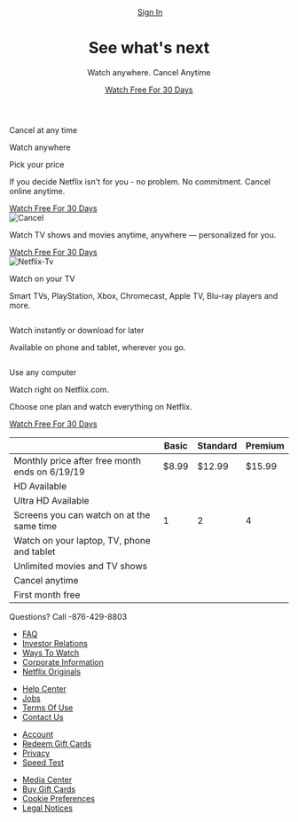 <html>
<head>
<meta charset="UTF-8">
<meta name="viewport" content ="width=device-width, initial-scale=1.0">
<script src="https://kit.fontawesome.com/f16558b854.js" crossorigin="anonymous"></script>
<link href="https://kit-free.fontawesome.com/releases/latest/css/free-v4-shims.min.css" media="all" rel="stylesheet">
<link href="https://kit-free.fontawesome.com/releases/latest/css/free-v4-font-face.min.css" media="all" rel="stylesheet">
<link href="https://kit-free.fontawesome.com/releases/latest/css/free.min.css" media="all" rel="stylesheet">
<link rel="stylesheet" href="css/styles.css">
<style type="text/css">
:root span[data-component-type="s-ads-metrics"], :root script[src^="http://free-shoutbox.net/app/webroot/shoutbox/sb.php?shoutbox="] + #freeshoutbox_content, :root input[onclick^="window.open('http://www.friendlyduck.com/"], :root input[onclick^="window.open('http://www.FriendlyDuck.com/"], :root iframe[src^="http://static.mozo.com.au/strips/"], :root iframe[name^="google_ads_iframe"], :root iframe[id^="google_ads_iframe"], :root div[role="navigation"] + c-wiz > div > .kxhcC, :root div[jscontroller="U835zd"] + c-wiz[jsrenderer="YnuqN"], :root div[itemtype="http://www.schema.org/WPAdBlock"], :root div[id^="zergnet-widget"], :root div[id^="yandex_ad"], :root div[id^="tms-ad-dfp-"], :root div[id^="q1-adset-"], :root div[id^="mainads"], :root div[id^="google_dfp_"], :root div[id^="google_ads_iframe_"], :root div[id^="dmRosAdWrapper"], :root div[id^="div_openx_ad_"], :root div[id^="div-gpt-ad"], :root div[id^="div-adtech-ad-"], :root div[id^="div-ads-"], :root div[id^="dfp-ad-"], :root div[id^="crt-"][style], :root div[id^="cns_ads_"], :root div[id^="block-views-topheader-ad-block-"], :root div[id^="advt-"], :root div[id^="adspot-"], :root div[itemtype="http://schema.org/WPAdBlock"], :root div[id^="ads300_600-widget"], :root div[id^="ads300_100-widget"], :root div[id^="ads250_250-widget"], :root div[id^="adrotate_widgets-"], :root div[id^="ad_script_"], :root div[id^="ad_rect_"], :root div[id^="ad_position_"], :root div[id^="ad_head_celtra_"], :root div[id^="ad_bigbox_"], :root div[id^="ad-position-"], :root div[id^="ad-div-"], :root div[data-role="sidebarAd"], :root div[data-mediatype="advertising"], :root div[data-id-advertdfpconf], :root div[data-flt-ve="sponsored_search_ads"], :root div[data-adunit-path], :root div[class^="proadszone-"], :root div[class^="pane-google-admanager-"], :root div[class^="largeRectangleAd_"], :root a[href^="http://www.123-reg.co.uk/affiliate2.cgi"], :root div[class^="index_adBeforeContent_"], :root a[href^="http://www.paddypower.com/?AFF_ID="], :root div[class^="block-openx-"], :root div[id^="lazyad-"], :root #rhs_block > ol > .rhsvw > .kp-blk > .xpdopen > ._OKe > ol > ._DJe > .luhb-div, :root div[class^="advertisement-desktop"], :root div[class^="SponsoredAds"], :root a[href^="http://bodelen.com/"], :root a[href*=".fwd28.com/"], :root div[class^="Display_displayAd"], :root a[href^="http://www.fbooksluts.com/"], :root a[href^="https://weedzy.co.uk/"][href*="&utm_"], :root div[class^="Directory__footerAds"], :root div[class^="BlockAdvert-"], :root div[class*="-storyBodyAd-"], :root div[class$="dealnews"] > .dealnews, :root aside[itemtype="https://schema.org/WPAdBlock"], :root a[href^="http://bestorican.com/"], :root aside[id^="tn_ads_widget-"], :root a[href*=".orange2258.com/"], :root aside[id^="adrotate_widgets-"], :root amp-ad-custom, :root a[target="_blank"][onmousedown="this.href^='http://paid.outbrain.com/network/redir?"], :root a[onmousedown^="this.href='http://staffpicks.outbrain.com/network/redir?"][target="_blank"] + .ob_source, :root a[href^="http://affiliates.score-affiliates.com/"], :root a[onmousedown^="this.href='http://paid.outbrain.com/network/redir?"][target="_blank"] + .ob_source, :root ad-desktop-sidebar, :root a[onclick*="//m.economictimes.com/etmack/click.htm"], :root a[href^="https://go.ad2up.com/"], :root a[href^="https://zononi.com/"], :root a[href^="https://www.what-sexdating.com/"], :root a[href^="https://www.travelzoo.com/oascampaignclick/"], :root a[href^="https://www.popads.net/users/"], :root a[href^="https://www.passeura.com/"], :root a[href^="https://www.oboom.com/ref/"], :root DFP-AD, :root a[href^="https://www.incredimail.com/?id"], :root a[href^="https://www.iclwy.xyz/"], :root a[href^="https://freeadult.games/"], :root a[href^="https://www.hotgirls4fuck.com/"], :root .mw > #rcnt > #center_col > #taw > #tvcap > .c, :root a[href^="https://www.googleadservices.com/pagead/aclk?"], :root a[href^="http://servicegetbook.net/"], :root a[href^="https://dediseedbox.com/clients/aff.php?"], :root a[href^="https://www.get-express-vpn.com/offer/"], :root a[href^="https://www.financeads.net/tc.php?"], :root a[href^="http://click.plista.com/pets"], :root a[href^="https://www.dsct1.com/"], :root a[href^="https://www.clicktraceclick.com/"], :root a[href^="https://www.camyou.com/?cam="][href*="&track="], :root a[href^="https://www.camsoda.com/enter.php?id="], :root a[href^="https://k2s.cc/pr/"], :root a[href^="https://www.brazzersnetwork.com/landing/"], :root a[href^="http://at.atwola.com/"], :root a[href^="https://www.bebi.com"], :root aside[id^="div-gpt-ad"], :root a[href^="https://www.awin1.com/cread.php?awinaffid="], :root a[href^="http://tezfiles.com/pr/"], :root a[href^="https://www.adultempire.com/"][href*="?partner_id="], :root a[href^="https://www.adskeeper.co.uk/"], :root a[href^="https://windscribe.com/promo/"], :root a[href^="https://watchmygirlfriend.tv/"], :root a[href^="https://vod09197d7.club/"], :root a[href^="https://uncensored3d.com/"], :root a[href^="https://trust.zone/go/r.php?RID="], :root a[href^="https://trklvs.com/"], :root a[href^="https://tracking.gitads.io/"], :root a[href^="http://www.socialsex.com/"], :root a[href^="https://track.ultravpn.com/"], :root a[href^="https://track.trkinator.com/"], :root div[class^="awpcp-random-ads"], :root a[href^="https://www.securegfm.com/"], :root a[href^="https://track.healthtrader.com/"], :root a[href^="https://track.afftck.com/"], :root a[href^="http://api.content.ad/"], :root a[href*=".adform.net/"], :root a[href^="https://tour.mrskin.com/"], :root a[href^="https://torguard.net/aff.php"] > img, :root a[href^="http://mo8mwxi1.com/"], :root a[href^="https://tc.tradetracker.net/"] > img, :root [href*=".etracking.pro"], :root a[href^="http://www.firstload.de/affiliate/"], :root a[href^="http://6kup12tgxx.com/"], :root a[href^="https://t.hrtye.com/"], :root a[href^="https://syndication.exoclick.com/splash.php?"], :root a[href^="https://servedbyadbutler.com/"], :root div[class^="Ad__bigBox"], :root a[href*="/adServe/banners?"], :root a[href^="https://secure.bstlnk.com/"], :root a[href*="delivery.trafficfabrik.com"], :root a[href^="http://bc.vc/?r="], :root a[href^="https://retiremely.com/"], :root a[href^="http://tc.tradetracker.net/"] > img, :root a[href^="https://redirect.ero-advertising.com/"], :root a[href^="https://pubads.g.doubleclick.net/"], :root div[class^="ad_position_"], :root a[href^="https://prf.hn/click/"][href*="/adref:"], :root a[href^="https://porngames.adult/?SID="], :root a[href^="https://offerforge.net/"], :root a[href^="https://www.nudeidols.com/cams/"], :root a[href^="http://www.uniblue.com/cm/"], :root a[href^="https://mk-cdn.net/"], :root a[href^="http://www.gamebookers.com/cgi-bin/intro.cgi?"], :root a[href^="https://mk-ads.com/"], :root a[href^="http://bcntrack.com/"], :root .gbfwa > div[class$="_item"], :root a[href^="https://www.im88trk.com/"], :root a[href^="http://track.adform.net/"], :root a[href^="https://medleyads.com/"], :root a[href^="https://mcdlks.com/"], :root a[href^="https://www.goldenfrog.com/vyprvpn?offer_id="][href*="&aff_id="], :root a[href^="https://landing.brazzersnetwork.com/"], :root a[href^="https://land.rk.com/landing/"], :root a[href^="https://juicyads.in/"], :root a[href^="https://jmp.awempire.com/"], :root .GPMV2XEDA2 > .GPMV2XEDP1 > .GPMV2XEDJBB, :root div[class^="backfill-taboola-home-slot-"], :root a[href^="https://incisivetrk.cvtr.io/click?"], :root div[class^="Ad__adContainer"], :root a[href^="https://ilovemyfreedoms.com/"][href*="?affiliate_id="], :root a[href^="http://wopertific.info/"], :root a[href^="https://iactrivago.ampxdirect.com/"], :root div[class^="hp-ad-rect-"], :root a[href^="https://go.trkclick2.com/"], :root a[href^="https://go.stripchat.com/"][href*="&campaignId="], :root a[href^="https://go.onclasrv.com/"], :root a[href^="https://go.hpyrdr.com/"], :root a[href^="http://trk.mdrtrck.com/"], :root a[href^="https://googleads.g.doubleclick.net/pcs/click"], :root a[href^="http://us.marketgid.com"], :root a[href^="https://fleshlight.sjv.io/"], :root a[href^="https://farm.plista.com/pets"], :root a[href^="https://easygamepromo.com/ef/custom_affiliate/"], :root a[href^="https://dltags.com/"], :root a[href^="https://clickadilla.com/"], :root a[href^="https://chaturbate.com/affiliates/"], :root AD-TRIPLE-BOX, :root a[href^="https://bs.serving-sys.com"], :root a[href^="https://blackorange.go2cloud.org/"], :root a[onmousedown^="this.href='/wp-content/embed-ad-content/"], :root a[href^="https://go.cmrdr.com/"], :root .GB3L-QEDGY .GB3L-QEDF- > .GB3L-QEDE-, :root a[href^="https://chaturbate.jjgirls.com/"][href*="?tour="], :root a[href^="https://betway.com/"][href*="&a="], :root div[id^="ADV-SLOT-"], :root a[href^="https://badoinkvr.com/"], :root a[href^="https://awejmp.com/"], :root a[href^="http://syndication.exoclick.com/"], :root a[href^="https://awecrptjmp.com/"], :root a[href^="https://adultfriendfinder.com/go/page/landing"], :root div[data-spotim-slot], :root a[href^="https://adsrv4k.com/"], :root a[href^="https://is.ltroute.com/"], :root a[href^="https://adserver.adreactor.com/"], :root a[href^="https://keep2share.cc/pr/"], :root a[href^="https://adclick.g.doubleclick.net/"], :root a[href^="https://ads.trafficpoizon.com/"], :root a[href^="https://ads.ad4game.com/"], :root a[href^="http://ads.affbuzzads.com/"], :root a[href^="https://m.do.co/c/"] > img, :root a[href^="http://record.betsafe.com/"], :root a[href^="https://awentw.com/"], :root a[href^="https://landing1.brazzersnetwork.com"], :root a[href^="https://ad13.adfarm1.adition.com/"], :root a[href^="https://ad.doubleclick.net/"], :root a[href^="https://aaucwbe.com/"], :root a[href^="https://secure.cbdpure.com/aff/"], :root a[href^="https://a.adtng.com/"], :root a[href^="http://adexprt.me/"], :root a[href^="https://8a1ccf65f2b1302.com/"], :root a[href^="http://zevera.com/afi.html"], :root a[href^="http://yads.zedo.com/"], :root .inlineNewsletterSubscription + .inlineNewsletterSubscription div[class$="_item"], :root a[href^="http://xtgem.com/click?"], :root a[href^="http://wxdownloadmanager.com/dl/"], :root a[href^="https://content.oneindia.com/www/delivery/"], :root a[href^="http://www.yourfuckbook.com/?"], :root a[href^="http://www.zergnet.com/i/"], :root [href*="//go2page.net"], :root a[href^="http://www.xmediaserve.com/"], :root div[class^="AdEmbeded__AddWrapper"], :root a[href^="http://www.usearchmedia.com/signup?"], :root a[href^="http://adf.ly/?id="], :root a[href^="http://www.urmediazone.com/signup"], :root a[href^="https://affiliates.bet-at-home.com/processing/"], :root a[href^="http://ad.au.doubleclick.net/"], :root a[href^="http://www.torntv-downloader.com/"], :root .ra[align="right"][width="30%"], :root a[href^="http://www.tirerack.com/affiliates/"], :root a[href^="http://www.text-link-ads.com/"], :root a[href^="https://track.clickmoi.xyz/"], :root div[data-native_ad], :root a[href^="http://vo2.qrlsx.com/"], :root a[href^="http://www.terraclicks.com/"], :root a[href^="http://www.streamtunerhd.com/signup?"], :root a[href^="//srv.buysellads.com/"], :root a[href^="https://deliver.ptgncdn.com/"], :root a[href^="//oardilin.com/"], :root a[href^="http://www.streamate.com/exports/"], :root a[target="_blank"][href^="http://api.taboola.com/"], :root a[href^="http://www.sfippa.com/"], :root a[href^="https://www.oboom.com/ad/"], :root a[href^="http://ad-apac.doubleclick.net/"], :root a[href^="http://www1.clickdownloader.com/"], :root .mod > ._jH + .rscontainer, :root #center_col > #main > .dfrd > .mnr-c > .c._oc._zs, :root a[href^="http://www.sex.com/videos/?utm_"], :root a[href^="https://explore.findanswersnow.net/"], :root a[href^="http://www.sex.com/pics/?utm_"], :root a[href^="http://c.ketads.com/"], :root a[href^="http://duckcash.eu/"], :root a[href^="http://www.sex.com/?utm_"], :root a[href^="http://server.cpmstar.com/click.aspx?poolid="], :root a[href^="http://www.securegfm.com/"], :root #rhs_block .mod > .gws-local-hotels__booking-module, :root a[href^="http://www.roboform.com/php/land.php"], :root a[href^="http://www.richducks.com/"], :root a[href^="https://www.friendlyduck.com/AF_"], :root a[href^="https://squren.com/rotator/?atomid="], :root a[href^="http://www.revenuehits.com/"], :root a[href^="http://www.coiwqe.site/"], :root a[href^="http://www.plus500.com/?id="], :root a[href^="http://go.mobisla.com/"], :root .trc_rbox_div .syndicatedItem, :root a[href^="https://secure.adnxs.com/clktrb?"], :root a[href^="http://www.pinkvisualpad.com/?revid="], :root a[href^="https://members.linkifier.com/public/affiliateLanding?refCode="], :root a[href^="http://www.pinkvisualgames.com/?revid="], :root aside[id^="advads_ad_widget-"], :root a[href^="https://topoffers.com/"][href*="/?pid="], :root a[href^="http://www.on2url.com/app/adtrack.asp"], :root a[href^="http://www.myvpn.pro/"], :root a[href^="http://www.myfreecams.com/?co_id="][href*="&track="], :root div[id^="gtm-ad-"], :root a[href^="http://www.my-dirty-hobby.com/?sub="], :root a[href^="http://www.moneyducks.com/"], :root iframe[src*="mellowads.com"], :root a[href^="http://www.seekbang.com/cs/"], :root a[href^="http://bs.serving-sys.com/"], :root a[href^="http://www.menaon.com/installs/"], :root a[href^="http://adtransfer.net/"], :root a[href^="https://www.spyoff.com/"], :root a[href^="http://www.linkbucks.com/referral/"], :root a[href^="http://www.incredimail.com/?id="], :root a[href^="http://onclickads.net/"], :root a[href^="http://www.incredimail.com/?id"], :root div[id^="ezoic-pub-ad"], :root a[href^="http://www.ragazzeinvendita.com/?rcid="], :root a[href^="http://www.graboid.com/affiliates/"], :root #cnt #center_col > #res > #topstuff > .ts, :root a[href^="http://www.getyourguide.com/?partner_id="], :root a[href^="http://www.friendlyduck.com/AF_"], :root a[href^="http://www.friendlyadvertisements.com/"], :root a[href^="http://www.fpcTraffic2.com/blind/in.cgi?"], :root a[href^="http://www.fleshlight.com/"], :root a[href^="http://www.flashx.tv/downloadthis"], :root a[href^="http://www.firstload.com/affiliate/"], :root a[style="display:block;width:300px;min-height:250px"][href^="http://li.cnet.com/click?"], :root #MAIN.ShowTopic > .ad, :root a[href^="http://www.ducksnetwork.com/"], :root a[href^="https://click.plista.com/pets"], :root a[href*=".approvallamp.club/"], :root a[href^="http://www.downloadweb.org/"], :root div[class^="gemini-ad"], :root a[href^="http://secure.cbdpure.com/aff/"], :root a[href^="https://trafficmedia.center/"], :root a[href^="http://www.downloadthesefiles.com/"], :root a[href^="http://www.downloadplayer1.com/"], :root a[href*=".ichlnk.com/"], :root a[href^="http://www.myfreepaysite.com/sfw_int.php?aid"], :root a[href^="http://www.dealcent.com/register.php?affid="], :root a[href^="http://www.clkads.com/adServe/"], :root a[href^="http://www.bet365.com/"][href*="&affiliate="], :root a[href^="http://fusionads.net"], :root a[href^="http://www.cash-duck.com/"], :root .trc_rbox_border_elm .syndicatedItem, :root a[href^="http://www.badoink.com/go.php?"], :root a[href^="http://www.babylon.com/welcome/index?affID"], :root a[href^="http://www.amazon.co.uk/exec/obidos/external-search?"], :root a[href^="http://www.afgr3.com/"], :root a[href^="http://srvpub.com/"], :root a[href^="https://cpmspace.com/"], :root a[href^="http://www.afgr2.com/"], :root div[id^="drudge-column-ads-"], :root a[href^="http://www.adxpansion.com"], :root iframe[id^="google_ads_frame"], :root a[href^="http://www.greenmangaming.com/?tap_a="], :root a[href^="http://www.adultdvdempire.com/?partner_id="][href*="&utm_"], :root a[href^="http://www.adskeeper.co.uk/"], :root a[href^="https://transfer.xe.com/signup/track/redirect?"], :root .mw > #rcnt > #center_col > #taw > .c, :root a[href^="https://sexdatingz.live/"], :root a[href*=".cfm?fp="][href*="&prvtof="], :root a[href^="http://wgpartner.com/"], :root a[href^="http://webtrackerplus.com/"], :root a[href^="http://webgirlz.online/landing/"], :root a[href^="http://web.adblade.com/"], :root a[href^="https://bullads.net/get/"], :root a[href^="https://my-movie.club/"], :root a[href^="https://adhealers.com/"], :root a[href^="http://www.duckcash.eu/"], :root a[href^="http://adserver.adreactor.com/"], :root a[href^="http://uploaded.net/ref/"], :root a[href*="//ridingintractable.com/"], :root a[href^="http://ad.doubleclick.net/"], :root a[href^="http://ul.to/ref/"], :root a[href^="https://understandsolar.com/signup/?lead_source="][href*="&tracking_code="], :root a[href^="https://www.mrskin.com/tour"], :root a[href^="https://www.arthrozene.com/"][href*="?tid="], :root a[href^="http://track.trkvluum.com/"], :root a[href^="http://tour.mrskin.com/"], :root a[href^="http://tour.affbuzzads.com/"], :root a[href^="http://www.bitlord.me/share/"], :root a[href^="http://www.down1oads.com/"], :root a[href^="http://t.wowtrk.com/"], :root a[href^="https://refpaano.host/"], :root a[href^="http://t.mdn2015x3.com/"], :root div[class^="AdhesionAd_"], :root a[href^="http://t.mdn2015x2.com/"], :root a[href^="http://www.friendlyquacks.com/"], :root a[href^="http://bluehost.com/track/"], :root a[href^="http://www.download-provider.org/"], :root a[href^="http://traffic.tc-clicks.com/"], :root a[href^="http://spygasm.com/track?"], :root a[href^="http://adserving.unibet.com/"], :root a[href^="http://www.cdjapan.co.jp/aff/click.cgi/"], :root a[href^="http://www.wantstraffic.com/"], :root a[href^="http://www.hibids10.com/"], :root a[href^="http://www.fducks.com/"], :root a[href^="http://adsrv.keycaptcha.com"], :root a[href^="http://serve.williamhill.com/promoRedirect?"], :root a[href^="http://pubads.g.doubleclick.net/"], :root a[href^="https://ad.atdmt.com/"], :root a[href^="http://semi-cod.com/clicks/"], :root div[role="navigation"] + c-wiz > script + div > .kxhcC, :root a[href^="http://see-work.info/"], :root a[href^="https://uncensored.game/"], :root a[href^="http://secure.hostgator.com/~affiliat/"], :root a[href^="https://chaturbate.com/in/?track="], :root a[href^="http://searchtabnew.com/"], :root a[href^="http://refpaano.host/"], :root a[href^="http://pan.adraccoon.com?"], :root a[href^="https://ads-for-free.com/click.php?"], :root a[href^="https://paid.outbrain.com/network/redir?"], :root a[href^="http://refer.webhostingbuzz.com/"], :root AD-SLOT, :root #rhs_block > #mbEnd, :root a[href^="http://promos.bwin.com/"], :root a[href^="http://play4k.co/"], :root [onclick*="content.ad/"], :root a[href^="//4c7og3qcob.com/"], :root div[id^="ad-gpt-"], :root a[href^="http://partner.sbaffiliates.com/"], :root a[href^="https://spygasm.com/track?"], :root a[href^="http://papi.mynativeplatform.com:80/pub2/"], :root #cnt #center_col > #taw > #tvcap > .c._oc._Lp, :root a[href^="http://cdn.adstract.com/"], :root a[href^="http://buysellads.com/"], :root a[href^="http://n217adserv.com/"], :root a[href^="http://n.admagnet.net/"], :root a[href^="http://mob1ledev1ces.com/"], :root #rhswrapper > #rhssection[border="0"][bgcolor="#ffffff"], :root [id*="MGWrap"], :root a[href*="pussl3.com"], :root a[href^="https://track.52zxzh.com/"], :root a[href^="https://bnsjb1ab1e.com/"], :root a[href^="http://marketgid.com"], :root a[href^="http://secure.signup-page.com/"], :root div[data-crl="true"][data-id^="CarouselPLA-"], :root a[href^="http://linksnappy.com/?ref="], :root a[href^="http://keep2share.cc/pr/"], :root .widget-pane-section-result[data-result-ad-type], :root a[href^="http://imads.integral-marketing.com/"], :root [href*=".trackout.business"], :root a[href^="http://liversely.com/"], :root a[href^="http://tracking.toroadvertising.com/"], :root a[href*="?adlivk="][href*="&refer="], :root a[href^="http://https://www.get-express-vpn.com/offer/"], :root a[href^="http://guideways.info/"], :root a[href^="http://goldmoney.com/?gmrefcode="], :root .commercial-unit-mobile-top .jackpot-main-content-container > .UpgKEd + .nZZLFc > div > .vci, :root a[href^="http://go.trafficshop.com/"], :root a[href*=".adk2x.com/"], :root ADS-RIGHT, :root a[href^="http://go.seomojo.com/tracking202/"], :root #rhs_block > .ts[cellspacing="0"][cellpadding="0"][style="padding:0"], :root a[href^="http://go.oclaserver.com/"], :root bottomadblock, :root a[href^="http://go.ad2up.com/"], :root a[href^="http://galleries.securewebsiteaccess.com/"], :root a[href^="http://sharesuper.info/"], :root a[href^="http://fileloadr.com/"], :root a[href^="https://track.bruceads.com/"], :root a[href^="http://www.affiliates1128.com/processing/"], :root a[data-redirect^="this.href='http://paid.outbrain.com/network/redir?"], :root a[href^="http://ffxitrack.com/"], :root a[href^="http://eclkmpsa.com/"], :root a[href^="http://look.djfiln.com/"], :root a[href^="http://feedads.g.doubleclick.net/"], :root a[href^="http://farm.plista.com/pets"], :root a[href^="http://www.clickansave.net/"], :root a[href^="http://extra.bet365.com/"][href*="?affiliate="], :root FBS-AD, :root a[href^="http://ethfw0370q.com/"], :root a[href^="http://www.firstclass-download.com/"], :root div[id^="YFBMSN"], :root a[href^="http://install.securewebsiteaccess.com/"], :root a[data-url^="http://paid.outbrain.com/network/redir?"] + .author, :root a[href^="http://hyperlinksecure.com/go/"], :root div > [class][onclick*=".updateAnalyticsEvents"], :root a[href^="https://gogoman.me/"], :root a[href^="http://www.adbrite.com/mb/commerce/purchase_form.php?"], :root a[href^="http://freesoftwarelive.com/"], :root a[href^="http://engine.newsmaxfeednetwork.com/"], :root a[href^="http://elitefuckbook.com/"], :root a[href^="http://earandmarketing.com/"], :root a[href^="//www.mgid.com/"], :root a[href^="https://flirtaescopa.com/"], :root a[href^="http://pokershibes.com/index.php?ref="], :root a[href^="http://lp.ezdownloadpro.info/"], :root a[href^="http://dwn.pushtraffic.net/"], :root .GFYY1SVD2 > .GFYY1SVC2 > .GFYY1SVF5, :root img[alt^="Fuckbook"], :root a[href^="http://adrunnr.com/"], :root a[href^="http://lp.ncdownloader.com/"], :root a[href^="http://www.webtrackerplus.com/"], :root a[href^="http://download-performance.com/"], :root a[href^="http://down1oads.com/"], :root a[href^="https://gghf.mobi/"], :root a[href*=".qertewrt.com/"], :root a[href^="http://dftrck.com/"], :root a[href^="http://databass.info/"], :root a[href^="//awejmp.com/"], :root a[href^="http://d2.zedo.com/"], :root a[href*=".mfroute.com/"], :root a[href^="http://igromir.info/"], :root a[href*="=exoclick"], :root a[href^="http://a63t9o1azf.com/"], :root a[href^="http://cpaway.afftrack.com/"], :root a[href^="http://clkmon.com/adServe/"], :root a[href^="http://clickserv.sitescout.com/"], :root a[href^="http://clickandjoinyourgirl.com/"], :root .ch[onclick="ga(this,event)"], :root a[href^="http://chaturbate.com/affiliates/"], :root [href^="http://advertisesimple.info/"], :root a[href^="http://cdn3.adexprts.com/"], :root div[class^="ad_border_"], :root a[href^="//5e1fcb75b6d662d.com/"], :root a[href^="http://campaign.bharatmatrimony.com/cbstrack/"], :root div[id^="ad-cid-"], :root a[href^="http://cdn.adsrvmedia.net/"], :root a[href^="http://mgid.com/"], :root a[href^="http://cinema.friendscout24.de?"], :root a[href^="http://casino-x.com/?partner"], :root div[class^="ads-partner-"], :root a[href^="http://campaign.bharatmatrimony.com/track/"], :root div[data-adunit], :root #center_col > #taw > #tvcap > .rscontainer, :root a[href^="http://contractallsticker.net/"], :root .commercial-unit-desktop-rhs > .iKidV > .Ee92ae + .P2mpm + .hp3sk, :root a[href^="http://c.jumia.io/"], :root a[href^="http://c.actiondesk.com/"], :root div[class^="AdBannerWrapper-"], :root a[href^="https://www.mypornstarcams.com/landing/click/"], :root a[href^="http://media.paddypower.com/redirect.aspx?"], :root a[href^="http://www.brightwheel.info/"], :root a[href^="http://betahit.click/"], :root [lazy-ad="leftthin_banner"], :root a[href*=".opskln.com/"], :root a[href^="https://rev.adsession.com/"], :root div[id^="acm-ad-tag-"], :root a[href^="http://tracking.deltamediallc.com/"], :root a[href^="http://azmobilestore.co/"], :root #assetsListings[style="display: block;"], :root a[href^="http://bestchickshere.com/"], :root a[href^="http://bcp.crwdcntrl.net/"], :root a[href^="https://porndeals.com/?track="], :root a[href^="http://finaljuyu.com/"], :root a[href^="http://adprovider.adlure.net/"], :root a[href^="http://banners.victor.com/processing/"], :root a[href^="https://playuhd.host/"], :root [src^="/Redirect.a2b?"], :root div[class*="_AdInArticle_"], :root a[href^="http://y1jxiqds7v.com/"], :root a[href^="http://taboola-"][href*="/redirect.php?app.type="], :root a[href*=".clksite.com/"], :root a[href^="http://b.bestcompleteusa.info/"], :root a[href^="http://aff.ironsocket.com/"], :root a[href^="http://www.ireel.com/signup?ref"], :root a[href^="https://www.firstload.com/affiliate/"], :root a[href^="http://adultgames.xxx/"], :root a[href^="http://adtrackone.eu/"], :root div[id^="traffective-ad-"], :root a[href^="http://adtrack123.pl/"], :root a[href^="http://see.kmisln.com/"], :root a[href^="http://greensmoke.com/"], :root #flowplayer > div[style="position: absolute; width: 300px; height: 275px; left: 222.5px; top: 85px; z-index: 999;"], :root .vi-lb-placeholder[title="ADVERTISEMENT"], :root a[href^="http://join3.bannedsextapes.com/track/"], :root a[data-url^="http://paid.outbrain.com/network/redir?"], :root a[href^="https://www.adxtro.com/"], :root a[href^="http://www.gfrevenge.com/landing/"], :root a[href^="http://adserver.adtechus.com/"], :root a[href^="http://ads2.williamhill.com/redirect.aspx?"], :root a[href^="http://www.duckssolutions.com/"], :root a[href^="http://ads.betfair.com/redirect.aspx?"], :root a[href^="http://adlev.neodatagroup.com/"], :root a[href^="http://adfarm.mediaplex.com/"], :root [id^="adframe_wrap_"], :root a[href^="http://adclick.g.doubleclick.net/"], :root a[href^="http://www.freefilesdownloader.com/"], :root a[href^="https://mob1ledev1ces.com/"], :root div[id^="proadszone-"], :root a[href^="http://record.sportsbetaffiliates.com.au/"], :root a[href^="http://9nl.es/"], :root a[href^="http://affiliate.glbtracker.com/"], :root a[href^="http://anonymous-net.com/"], :root a[href^="http://ad.yieldmanager.com/"], :root div[id^="ads300_250-widget"], :root a[href^="http://aflrm.com/"], :root a[href^=" http://n47adshostnet.com/"], :root a[href^="http://wct.link/"], :root a[href^="http://ad-emea.doubleclick.net/"], :root .ob_container .item-container-obpd, :root a[href^="http://click.payserve.com/"], :root c-wiz[jsrenderer="YnuqN"] > div > div > .Rn1jbe, :root #rhs_block .xpdopen > ._OKe > div > .mod > ._yYf, :root .rscontainer > .ellip, :root a[href^="http://a.adquantix.com/"], :root a[href^="http://googleads.g.doubleclick.net/pcs/click"], :root a[href^="http://fsoft4down.com/"], :root .__zinit .__y_item, :root a[href^="http://online.ladbrokes.com/promoRedirect?"], :root a[href^="http://4c7og3qcob.com/"], :root a[href^="http://www.hitcpm.com/"], :root a[href^="http://45eijvhgj2.com/"], :root a[href^="http://3wr110.net/"], :root div[class^="adbanner_"], :root a[href^="http://1phads.com/"], :root a[href^="https://fonts.fontplace9.com/"], :root a[href^="http://affiliate.coral.co.uk/processing/"], :root a[href^="//www.pd-news.com/"], :root a[href^="https://t.mobtya.com/"], :root a[href^="//voyeurhit.com/cs/"], :root a[onmousedown^="this.href='https://paid.outbrain.com/network/redir?"][target="_blank"] + .ob_source, :root a[href^="https://deliver.tf2www.com/"], :root a[href^="//porngames.adult/?SID="], :root a[href^="https://earandmarketing.com/"], :root a[href^="http://cdn3.adbrau.com/"], :root a[href^="https://chaturbate.xyz/"], :root a[href^="//mob1ledev1ces.com/"], :root a[href^="//zenhppyad.com/"], :root a[href^="//nlkdom.com/"], :root a[href^="//ads.ad-center.com/"], :root a[href*=".red90121.com/"], :root div[id^="sticky_ad_"], :root a[href^="//look.djfiln.com/"], :root a[href^="http://hpn.houzz.com/"], :root #mn #center_col > div > h2.spon:first-child, :root .plistaList > .plista_widget_underArticle_item[data-type="pet"], :root a[href^="//jsmptjmp.com/"], :root a[href^="http://www.liutilities.com/"], :root a[href^="//go.onclasrv.com/"], :root a[href^="https://goraps.com/"], :root [id^="bunyad_ads_"], :root .trc_rbox .syndicatedItem, :root a[href^="http://cwcams.com/landing/click/"], :root a[href^="http://affiliates.pinnaclesports.com/processing/"], :root a[href^="http://get.slickvpn.com/"], :root a[href^="//api.ad-goi.com/"], :root a[href^="//88d7b6aa44fb8eb.com/"], :root a[href^="//4f6b2af479d337cf.com/"], :root a[href^="//40ceexln7929.com/"], :root a[href^="http://pwrads.net/"], :root [href*=".mclick.net"], :root a[href^="//00ae8b5a9c1d597.com/"], :root a[href*="onclkds."], :root div[id^="adfox_"], :root a[href^="http://k2s.cc/code/"], :root .ra[width="30%"][align="right"] + table[width="70%"][cellpadding="0"], :root a[href*="//bongacams.com/track?"], :root a[data-oburl^="http://paid.outbrain.com/network/redir?"], :root a[href*="mfroute.com/"], :root a[href*=".smartadserver.com"], :root .rhsvw[style="background-color:#fff;margin:0 0 14px;padding-bottom:1px;padding-top:1px;"], :root div[class^="lifeOnwerAd"], :root [onclick^="window.open('window.open('//delivery.trafficfabrik.com/"], :root #rhs_block > script + .c._oc._Ve.rhsvw, :root a[href*="emprestimo.eu"], :root a[href^="http://www.quick-torrent.com/download.html?aff"], :root a[href*="=Adtracker"], :root a[href^="http://amzn.to/"] > img[src^="data"], :root a[href*="//bongacams2.com/track?"], :root iframe[src^="http://ad.yieldmanager.com/"], :root a[href^="http://www.fonts.com/BannerScript/"], :root a[href^="//bwnjijl7w.com/"], :root a[onmousedown^="this.href='https://paid.outbrain.com/network/redir?"][target="_blank"], :root a[href*="//3wr110.xyz/"], :root #center_col > div[style="font-size:14px;margin-right:0;min-height:5px"] > div[style="font-size:14px;margin:0 4px;padding:1px 5px;background:#fff8e7"], :root a[href^="https://tracking.truthfinder.com/?a="], :root a[href*=".purple6401.com/"], :root div[aria-label="Ads"], :root a[href^="http://landingpagegenius.com/"], :root a[href^="https://giftsale.co.uk/?utm_"], :root a[href*=".inclk.com/"], :root a[href*=".frtyl.com/"], :root [href^="https://get-download.club/"], :root a[href^="http://codec.codecm.com/"], :root a[href*="/cmd.php?ad="], :root a[href^="http://www.bet365.com/"][href*="?affiliate="], :root a[href^="http://deloplen.com/afu.php?zoneid="], :root a[href*=".clkcln.com/"], :root a[href*=".allsports4you.club"], :root a[href^="http://stateresolver.link/"], :root a[href^="http://k2s.cc/pr/"], :root a[href^="https://www.pornhat.com/"][rel="nofollow"], :root topadblock, :root a[href^="http://paid.outbrain.com/network/redir?"], :root a[data-obtrack^="http://paid.outbrain.com/network/redir?"], :root #mn div[style="position:relative"] > #center_col > div > ._dPg, :root a[href$="/vghd.shtml"], :root a[href^="http://liversely.net/"], :root div[data-subscript="Advertising"], :root a[data-widget-outbrain-redirect^="http://paid.outbrain.com/network/redir?"], :root #center_col > #taw > #tvcap > .cu-container > .commercial-unit-desktop-top, :root a[href^="https://meet-to-fuck.com/tds"], :root a[data-redirect^="http://click.plista.com/pets"], :root [onclick^="window.open('https://www.brazzersnetwork.com/landing/"], :root #ads > .dose > .dosesingle, :root #center_col > #resultStats + div[style="border:1px solid #dedede;margin-bottom:11px;padding:5px 7px 5px 6px"], :root a[href*=".intab.fun/"], :root div[class^="index_displayAd_"], :root a[href^="http://www.1clickdownloader.com/"], :root [onclick^="window.open('http://adultfriendfinder.com/search/"], :root #center_col > #resultStats + #tads, :root a[href^="http://rekoverr.com/"], :root a[href^="http://adserver.adtech.de/"], :root a[href^="http://www.sexgangsters.com/?pid="], :root [lazy-ad="leftbottom_banner"], :root [href^="https://IS.ltroute.com/"], :root a[href^="http://data.committeemenencyclopedicrepertory.info/"], :root [href^="http://www.xiloy.site/"], :root a[href*=".udncoeln.com/"], :root [href*="//trackout.business"], :root a[href*=".irtyc.com/"], :root [href*="//mclick.net"], :root a[href^="http://hd-plugins.com/download/"], :root a[href^="http://NowDownloadAll.com"], :root a[href^="https://track.themadtrcker.com/"], :root [href*="//etracking.pro"], :root div[id^="ads120_600-widget"], :root a[href^="http://ads.ad-center.com/"], :root a[href*="/adrotate-out.php?"], :root #topstuff > #tads, :root .jobs-information-call-to-action + .jobs-information-call-to-action div[class$="_item"], :root [href*="//doubleclick-net.com"], :root a[href^="http://www.epicgameads.com/"], :root a[href^="http://cp.cbbp1.com"], :root a[href^="http://clicks.binarypromos.com/"], :root [data-ad-module], :root .__y_inner > .__y_item, :root a[href^="http://latestdownloads.net/download.php?"], :root .nrelate .nr_partner, :root [ad-id^="googlead"], :root a[href^="http://www.idownloadplay.com/"], :root .__ywl .__y_item, :root a[href*="deliver.trafficfabrik.com"], :root AMP-AD, :root AFS-AD, :root a[href^="//healthaffiliate.center/"], :root #mbEnd[cellspacing="0"][cellpadding="0"], :root div[id^="ad-server-"], :root a[href^="http://www.mysuperpharm.com/"], :root .GHOFUQ5BG2 > .GHOFUQ5BF2 > .GHOFUQ5BG5, :root a[href^="https://djtcollectorclub.org/"][href*="?affiliate_id="], :root a[href^="https://chaturbate.com/in/?tour="], :root .GFYY1SVE2 > .GFYY1SVD2 > .GFYY1SVG5, :root a[href*=".trust.zone"], :root .trc_related_container div[data-item-syndicated="true"], :root [id*="MarketGid"], :root a[href^="http://ads.expekt.com/affiliates/"], :root a[href^="http://www.liversely.net/"], :root a[href^="http://websitedhoome.com/"], :root a[href^="https://land.brazzersnetwork.com/landing/"], :root a[href^="http://mmo123.co/"], :root a[href^="http://www.TwinPlan.com/AF_"], :root .plistaList > .itemLinkPET, :root .rc-cta[data-target], :root [href^="https://maskip.co/"], :root a[href^="http://xads.zedo.com/"], :root div[id^="advads-"], :root .GJJKPX2N1 > .GJJKPX2M1 > .GJJKPX2P4, :root a[href^="http://reallygoodlink.extremefreegames.com/"], :root a[href^="https://trf.bannerator.com/"], :root a[data-redirect^="http://paid.outbrain.com/network/redir?"], :root a[href^="https://fileboom.me/pr/"], :root #center_col > #\5f Emc, :root [href*="//xml.revrtb.com/"], :root a[href^="http://refpa.top/"], :root .Mpopup + #Mad > #MadZone, :root #center_col > #res > #topstuff + #search > div > #ires > #rso > #flun, :root div[class^="adpubs-"], :root a[href*="ad2upapp.com/"], :root .icons-rss-feed + .icons-rss-feed div[class$="_item"], :root div[class^="local-feed-banner-ads"], :root .__yinit .__y_item, :root a[href^="https://gamescarousel.com/"], :root .ra[align="left"][width="30%"], :root a[href^="http://9amq5z4y1y.com/"], :root a[href^="https://secure.eveonline.com/ft/?aid="], :root td[valign="top"] > .mainmenu[style="padding:10px 0 0 0 !important;"], :root a[href*="get-express-vpn.xyz"], :root a[href^="https://t.hrtyj.com/"], :root a[href^="//go.vedohd.org/"], :root a[href^="https://www.nutaku.net/signup/landing/"], :root [href*=".go2page.net"], :root a[href^="http://www.bluehost.com/track/"] > img, :root div[id^="div_ad_stack_"], :root a[href^="https://adswick.com/"], :root a[href^="http://allaptair.club/"], :root a[data-nvp*="'trafficUrl':'https://paid.outbrain.com/network/redir?"], :root .mod > .gws-local-promotions__border, :root a[href^="http://www.mrskin.com/tour"], :root #resultspanel > #topads, :root p[id^="div-gpt-ad-"], :root #\5f _mom_ad_2, :root a[href^="https://www.iyalc.com/"], :root a[href^="http://www.myfreepaysite.com/sfw.php?aid"], :root a[href*="//bongacams5.com/track?"], :root a[href^=" http://www.sex.com/"][href*="&utm_"], :root div[id^="advads_"], :root div[class^="ResponsiveAd-"], :root #content > #center > .dose > .dosesingle, :root a[href^="//db52cc91beabf7e8.com/"], :root #\5f _mom_ad_12, :root a[onmousedown^="this.href='http://staffpicks.outbrain.com/network/redir?"][target="_blank"], :root a[href^="https://dynamicadx.com/"], :root a[href^="https://www.oneclickroot.com/?tap_a="] > img, :root .commercial-unit-mobile-top .jackpot-main-content-container > .UpgKEd + .nZZLFc > .vci, :root a[href*="a2g-secure.com"], :root .trc_rbox_div a[target="_blank"][href^="http://tab"], :root a[href^="http://adultfriendfinder.com/p/register.cgi?pid="], :root a[href*=".revimedia.com/"], :root #ssmiwdiv[jsdisplay], :root .lads[width="100%"][style="background:#FFF8DD"], :root a[href^="http://360ads.go2cloud.org/"], :root a[href^="http://z1.zedo.com/"], :root a[data-redirect^="https://paid.outbrain.com/network/redir?"], :root div[id^="dfp-slot-"], :root a[data-oburl^="https://paid.outbrain.com/network/redir?"], :root .__y_elastic .__y_item, :root div[class^="index_adAfterContent_"], :root a[href^="https://aff-ads.stickywilds.com/"], :root div[data-ad-underplayer], :root a[href^="http://www.easydownloadnow.com/"], :root a[href^="//medleyads.com/spot/"], :root #tads + div + .c, :root a[href^="http://www.installads.net/"], :root .GKJYXHBF2 > .GKJYXHBE2 > .GKJYXHBH5, :root div[class^="Ad__container"], :root #mn #center_col > div > h2.spon:first-child + ol:last-child, :root a[href^="https://iac.ampxdirect.com/"], :root a[href^="https://www.share-online.biz/affiliate/"], :root a[onmousedown^="this.href='http://paid.outbrain.com/network/redir?"][target="_blank"], :root a[href^="http://ads.sprintrade.com/"], :root a[href^="//z6naousb.com/"], :root a[href*=".adsrv.eacdn.com/"] > img, :root a[href*=".bang.com/"][href*="&aff="], :root a[href^="https://control.trafficfabrik.com/"], :root a[href^="https://traffic.bannerator.com/"], :root a[href^="https://track.adform.net/"], :root #mn div[style="position:relative"] > #center_col > ._Ak, :root a[href^="https://clixtrac.com/"], :root a[href^="http://campeeks.com/"][href*="&utm_"], :root #content > #right > .dose > .dosesingle, :root a[href^="http://popup.taboola.com/"], :root a[href^="//adbit.co/?a=Advertise&"], :root .ob_dual_right > .ob_ads_header ~ .odb_div, :root a[href^="http://www.affbuzzads.com/affiliate/"], :root .section-result[data-result-ad-type], :root .l-container > #fishtank, :root #flowplayer > div[style="z-index: 208; position: absolute; width: 300px; height: 275px; left: 222.5px; top: 85px;"], :root a[href^="http://www.twinplan.com/AF_"], :root a[href^="http://getlinksinaseconds.com/"], :root a[href^="http://espn.zlbu.net/"], :root a[href*="//promo-bc.com/track?"], :root a[href^="https://horny-pussies.com/tds"], :root a[href^="https://americafirstpolls.com/"], :root a[href^="http://findersocket.com/"], :root a[href^="http://www.afco2go.com/srv.php?"], :root a[href*="/servlet/click/zone?"], :root a[href^="https://track.totalav.com/"], :root [lazy-ad="top_banner"], :root a[href^="http://istri.it/?"], :root a[href^="http://s9kkremkr0.com/"], :root #main-content > [style="padding:10px 0 0 0 !important;"], :root a[href^="http://www.dl-provider.com/search/"], :root #atvcap + #tvcap > .mnr-c > .commercial-unit-mobile-top, :root a[href*="=adscript"], :root a[href^="https://adnetwrk.com/"], :root #main_col > #center_col div[style="font-size:14px;margin:0 4px;padding:1px 5px;background:#fff7ed"], :root [lazy-ad="lefttop_banner"], :root a[href^="https://www.g4mz.com/"], :root a[href^="http://intent.bingads.com/"], :root .__ywvr .__y_item, :root LEADERBOARD-AD, :root #header + #content > #left > #rlblock_left, :root a[href^="https://intrev.co/"], :root [id*="ScriptRoot"], :root a[href^="http://g1.v.fwmrm.net/ad/"], :root [href*=".doubleclick-net.com"], :root a[href^="http://vinfdv6b4j.com/"], :root a[href^="https://t.grtyi.com/"], :root a[href^="http://s5prou7ulr.com/"], :root #center_col > #taw > #tvcap > .commercial-unit-desktop-top, :root a[href*="5iclx7wa4q.com"], :root a[href^=" http://ads.ad-center.com/"], :root #rhs_block .mod > .luhb-div > div[data-async-type="updateHotelBookingModule"], :root #center_col > #resultStats + div + #res + #tads, :root a[href^="http://www.mobileandinternetadvertising.com/"], :root .trc_rbox_div .syndicatedItemUB, :root a[href^="//pubads.g.doubleclick.net/"], :root a[href^="http://ucam.xxx/?utm_"], :root #taw > .med + div > #tvcap > .mnr-c:not(.qs-ic) > .commercial-unit-mobile-top, :root a[href^="https://trackjs.com/?utm_source"], :root a[href^="http://t.mdn2015x1.com/"], :root #center_col > #resultStats + #tads + #res + #tads, :root #\5f _admvnlb_modal_container, :root a[href^="http://connectlinking6.com/"], :root #\5f _nq__hh[style="display:block!important"], :root .plista_widget_belowArticleRelaunch_item[data-type="pet"] { display: none !important; }
</style>
<title> Netflix Land Page</title>
</head>
<body>
<header class="showcase">
			<div class="showcase-top">
				<img src="https://i.ibb.co/r5krrdz/logo.png" alt="" />
				<a href="#" class="btn btn-rounded">Sign In</a>
			</div>
			<div class="showcase-content">
				<h1>See what's next</h1>
				<p>Watch anywhere. Cancel Anytime</p>
				<a href="#" class="btn btn-xl"
					>Watch Free For 30 Days <i class="fas fa-chevron-right btn-icon"></i
				></a>
			</div>
		</header>
		<section class="tabs">
			<div class="container">
				<div id="tab-1" class="tab-item tab-border">
					<i class="fas fa-door-open fa-3x" aria-hidden="true"> 
                    </i>
					<p class="hide-sm">Cancel at any time</p>
				</div>
				<div id="tab-2" class="tab-item">
					<i class="fas fa-tablet-alt fa-3x" aria-hidden="true"></i>
					<p class="hide-sm">Watch anywhere</p>
				</div>
				<div id="tab-3" class="tab-item">
					<i class="fas fa-tags fa-3x" aria-hidden="true">
                    </i>
					<p class="hide-sm">Pick your price</p>
				</div>
			</div>
		</section>

<section class="tab-content">
		<div class="container">
		<!-- Tab Content 1 -->
		<div id="tab-1-content" class="tab-content-item show">
		<div class="tab-1-content-inner">
		<div>
		<p class="text-lg">
		If you decide Netflix isn't for you - no problem. No commitment.
		Cancel online anytime.
	</p>
	<a href="#" class="btn btn-lg">Watch Free For 30 Days</a>
	</div>
<img src="https://i.ibb.co/J2xDJV7/tab-content-1.png" alt="Cancel" />
	</div>
	</div>

<!-- Tab Content 2 -->
<div id="tab-2-content" class="tab-content-item">
<div class="tab-2-content-top">
		<p class="text-lg">
Watch TV shows and movies anytime, anywhere — personalized for
		you.
	</p>
	<a href="#" class="btn btn-lg">Watch Free For 30 Days</a>
	</div>
	<div class="tab-2-content-bottom">
		<div>
		<img src="https://i.ibb.co/DpdN7Gn/tab-content-2-1.png" alt="Netflix-Tv" />
<p class="text-md"> Watch on your TV </p>
		<p class="text-dark">
	Smart TVs, PlayStation, Xbox, Chromecast, Apple TV, Blu-ray
	players and more.
	</p>
		</div>
		<div>
	<img src="https://i.ibb.co/R3r1SPX/tab-content-2-2.png" alt="" />
		<p class="text-md">
		Watch instantly or download for later
		</p>
		<p class="text-dark">
		Available on phone and tablet, wherever you go.
		</p>
		</div>
	<div>
	<img src="https://i.ibb.co/gDhnwWn/tab-content-2-3.png" alt="" />
			<p class="text-md">
					Use any computer
		</p>
				<p class="text-dark">
		Watch right on Netflix.com.
			</p>
		</div>
	</div>
	</div>
	<!-- Tab Content 3 -->
<div id="tab-3-content" class="tab-content-item">
<div class="text-center">
	<p class="text-lg">
		Choose one plan and watch everything on Netflix.
			</p>
		<a href="#" class="btn btn-lg">Watch Free For 30 Days</a>
		</div>

<table class="table">
<thead>
	<tr>
	<th> </th>
	<th>Basic</th>
	<th>Standard</th>
	<th>Premium</th>
	</tr>
	</thead>
		<tbody>
				<tr>
	<td>Monthly price after free month ends on 6/19/19</td>
		<td>$8.99</td>
		<td>$12.99</td>
		<td>$15.99</td>
		</tr>
		<tr>
		<td>HD Available</td>
					<td><i class="fas fa-times"></i></td>
				<td><i class="fas fa-check"></i></td>
			<td><i class="fas fa-check"></i></td>
			</tr>
							<tr>
								<td>Ultra HD Available</td>
								<td><i class="fas fa-times"></i></td>
								<td><i class="fas fa-times"></i></td>
								<td><i class="fas fa-check"></i></td>
							</tr>
							<tr>
								<td>Screens you can watch on at the same time</td>
								<td>1</td>
								<td>2</td>
								<td>4</td>
							</tr>
							<tr>
								<td>Watch on your laptop, TV, phone and tablet</td>
								<td><i class="fas fa-check"></i></td>
								<td><i class="fas fa-check"></i></td>
								<td><i class="fas fa-check"></i></td>
							</tr>
							<tr>
								<td>Unlimited movies and TV shows</td>
								<td><i class="fas fa-check"></i></td>
								<td><i class="fas fa-check"></i></td>
								<td><i class="fas fa-check"></i></td>
							</tr>
							<tr>
								<td>Cancel anytime</td>
								<td><i class="fas fa-check"></i></td>
								<td><i class="fas fa-check"></i></td>
								<td><i class="fas fa-check"></i></td>
							</tr>
							<tr>
								<td>First month free</td>
								<td><i class="fas fa-check"></i></td>
								<td><i class="fas fa-check"></i></td>
								<td><i class="fas fa-check"></i></td>
							</tr>
						</tbody>
					</table>
				</div>
			</div>
</section>

<footer class="footer">
<p>Questions? Call -876-429-8803</p>
	<div class="footer-cols">
			<ul>
					<li><a href="#">FAQ</a></li>
					<li><a href="#">Investor Relations</a></li>
					<li><a href="#">Ways To Watch</a></li>
					<li><a href="#">Corporate Information</a></li>
					<li><a href="#">Netflix Originals</a></li>
				</ul>
				<ul>
					<li><a href="#">Help Center</a></li>
					<li><a href="#">Jobs</a></li>
					<li><a href="#">Terms Of Use</a></li>
					<li><a href="#">Contact Us</a></li>
				</ul>
				<ul>
					<li><a href="#">Account</a></li>
					<li><a href="#">Redeem Gift Cards</a></li>
					<li><a href="#">Privacy</a></li>
					<li><a href="#">Speed Test</a></li>
				</ul>
				<ul>
					<li><a href="#">Media Center</a></li>
					<li><a href="#">Buy Gift Cards</a></li>
					<li><a href="#">Cookie Preferences</a></li>
					<li><a href="#">Legal Notices</a></li>
				</ul>
			</div>

</footer>
<script src="js/main.js"></script>
</body>
</html>